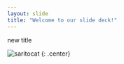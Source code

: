 ```yaml
---
layout: slide
title: "Welcome to our slide deck!"
---
```


new title

![saritocat](https://octodex.github.com/images/saritocat.png)
{: .center}
